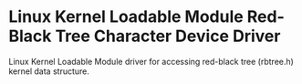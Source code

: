 # Linux Kernel Loadable Module Red-Black Tree Character Device Driver
Linux Kernel Loadable Module driver for accessing red-black tree (rbtree.h) kernel data structure.
